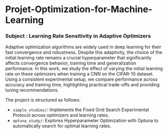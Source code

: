 # Projet-Optimization-for-Machine-Learning

### Subject : Learning Rate Sensitivity in Adaptive Optimizers

Adaptive optimization algorithms are widely used in deep learning for their fast convergence and robustness. Despite this adaptivity, the choice of the initial learning rate remains a crucial hyperparameter that significantly affects convergence behavior, training time and generalization performance. In this work, we study the effect of varying the initial learning rate on these optimizers when training a CNN on the CIFAR-10 dataset. Using a consistent experimental setup, we compare performance across accuracy and training time, highlighting practical trade-offs and providing tuning recommendations. 

The project is structured as follows:

- `simple_studies/`: Implements the Fixed Grid Search Experimental Protocol across optimizers and learning rates.
- `optuna_study/`: Explores Hyperparameter Optimization with Optuna to automatically search for optimal learning rates.

